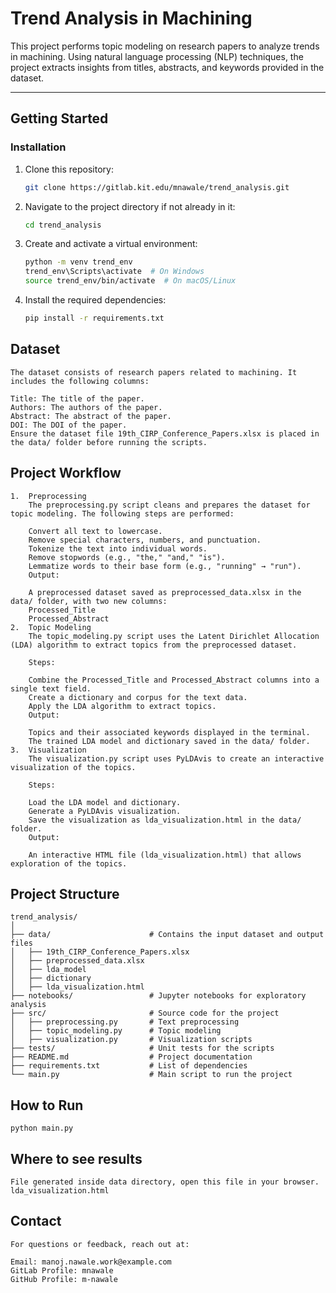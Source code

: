 # Trend Analysis in Machining

This project performs topic modeling on research papers to analyze trends in machining. Using natural language processing (NLP) techniques, the project extracts insights from titles, abstracts, and keywords provided in the dataset.

---

## Getting Started

### Installation

1. Clone this repository:
   ```bash
   git clone https://gitlab.kit.edu/mnawale/trend_analysis.git
2. Navigate to the project directory if not already in it:
    ```bash
    cd trend_analysis
3. Create and activate a virtual environment:
    ```bash
    python -m venv trend_env
    trend_env\Scripts\activate  # On Windows
    source trend_env/bin/activate  # On macOS/Linux
4. Install the required dependencies:
    ```bash
    pip install -r requirements.txt

## Dataset
    The dataset consists of research papers related to machining. It includes the following columns:

    Title: The title of the paper.
    Authors: The authors of the paper.
    Abstract: The abstract of the paper.
    DOI: The DOI of the paper.
    Ensure the dataset file 19th_CIRP_Conference_Papers.xlsx is placed in the data/ folder before running the scripts.

## Project Workflow
    1.  Preprocessing
        The preprocessing.py script cleans and prepares the dataset for topic modeling. The following steps are performed:

        Convert all text to lowercase.
        Remove special characters, numbers, and punctuation.
        Tokenize the text into individual words.
        Remove stopwords (e.g., "the," "and," "is").
        Lemmatize words to their base form (e.g., "running" → "run").
        Output:

        A preprocessed dataset saved as preprocessed_data.xlsx in the data/ folder, with two new columns:
        Processed_Title
        Processed_Abstract
    2.  Topic Modeling
        The topic_modeling.py script uses the Latent Dirichlet Allocation (LDA) algorithm to extract topics from the preprocessed dataset.

        Steps:

        Combine the Processed_Title and Processed_Abstract columns into a single text field.
        Create a dictionary and corpus for the text data.
        Apply the LDA algorithm to extract topics.
        Output:

        Topics and their associated keywords displayed in the terminal.
        The trained LDA model and dictionary saved in the data/ folder.
    3.  Visualization
        The visualization.py script uses PyLDAvis to create an interactive visualization of the topics.

        Steps:

        Load the LDA model and dictionary.
        Generate a PyLDAvis visualization.
        Save the visualization as lda_visualization.html in the data/ folder.
        Output:

        An interactive HTML file (lda_visualization.html) that allows exploration of the topics.

## Project Structure
    trend_analysis/
    │
    ├── data/                      # Contains the input dataset and output files
    │   ├── 19th_CIRP_Conference_Papers.xlsx
    │   ├── preprocessed_data.xlsx
    │   ├── lda_model
    │   ├── dictionary
    │   ├── lda_visualization.html
    ├── notebooks/                 # Jupyter notebooks for exploratory analysis
    ├── src/                       # Source code for the project
    │   ├── preprocessing.py       # Text preprocessing
    │   ├── topic_modeling.py      # Topic modeling
    │   ├── visualization.py       # Visualization scripts
    ├── tests/                     # Unit tests for the scripts
    ├── README.md                  # Project documentation
    ├── requirements.txt           # List of dependencies
    └── main.py                    # Main script to run the project

## How to Run
    python main.py

## Where to see results
    File generated inside data directory, open this file in your browser.
    lda_visualization.html 

## Contact
    For questions or feedback, reach out at:

    Email: manoj.nawale.work@example.com
    GitLab Profile: mnawale
    GitHub Profile: m-nawale
